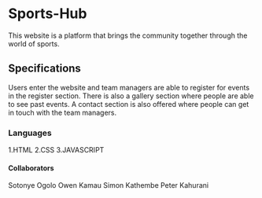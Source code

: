 # Sports-Hub
This website is a platform that brings the community together through the world of sports.

## Specifications

Users enter the website and team managers are able to register for events in the register section.
There is also a gallery section where people are able to see past events.
A contact section is also offered where people can get in touch with the team managers.

### Languages

1.HTML
2.CSS
3.JAVASCRIPT

#### Collaborators

Sotonye Ogolo
Owen Kamau
Simon Kathembe
Peter Kahurani

